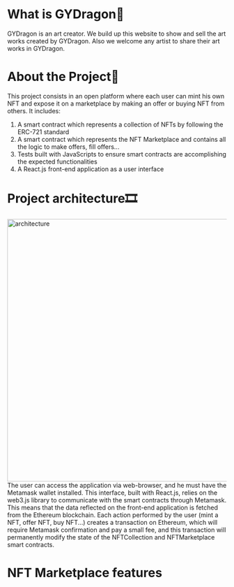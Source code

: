 # What is GYDragon🚀
GYDragon is an art creator. We build up this website to show and sell the art works created by GYDragon.
Also we welcome any artist to share their art works in GYDragon. 

# About the Project🎈
This project consists in an open platform where each user can mint his own NFT and expose it on a marketplace by making an offer or buying NFT from others. It includes:

1. A smart contract which represents a collection of NFTs by following the ERC-721 standard
2. A smart contract which represents the NFT Marketplace and contains all the logic to make offers, fill offers...
3. Tests built with JavaScripts to ensure smart contracts are accomplishing the expected functionalities
4. A React.js front-end application as a user interface

# Project architecture🎞
<img width="601" alt="architecture" src="https://user-images.githubusercontent.com/100744176/156522936-11f1f5e9-1256-4150-884e-92d39869c150.png">
The user can access the application via web-browser, and he must have the Metamask wallet installed. This interface, built with React.js, relies on the web3.js library to communicate with the smart contracts through Metamask. This means that the data reflected on the front-end application is fetched from the Ethereum blockchain. Each action performed by the user (mint a NFT, offer NFT, buy NFT...) creates a transaction on Ethereum, which will require Metamask confirmation and pay a small fee, and this transaction will permanently modify the state of the NFTCollection and NFTMarketplace smart contracts. 

# NFT Marketplace features
